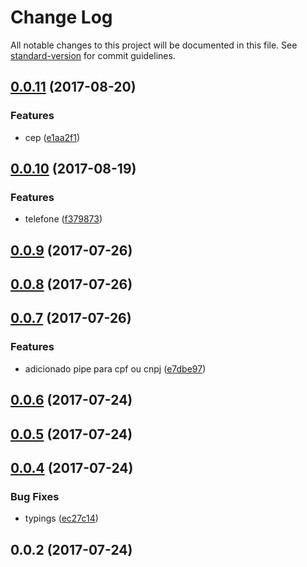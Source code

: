 # Change Log

All notable changes to this project will be documented in this file. See [standard-version](https://github.com/conventional-changelog/standard-version) for commit guidelines.

<a name="0.0.11"></a>
## [0.0.11](https://github.com/nbfontana/ngx-br/compare/v0.0.10...v0.0.11) (2017-08-20)


### Features

* cep ([e1aa2f1](https://github.com/nbfontana/ngx-br/commit/e1aa2f1))



<a name="0.0.10"></a>
## [0.0.10](https://github.com/nbfontana/ngx-br/compare/v0.0.9...v0.0.10) (2017-08-19)


### Features

* telefone ([f379873](https://github.com/nbfontana/ngx-br/commit/f379873))



<a name="0.0.9"></a>
## [0.0.9](https://github.com/nbfontana/ngx-br/compare/v0.0.8...v0.0.9) (2017-07-26)



<a name="0.0.8"></a>
## [0.0.8](https://github.com/nbfontana/ngx-br/compare/v0.0.7...v0.0.8) (2017-07-26)



<a name="0.0.7"></a>
## [0.0.7](https://github.com/nbfontana/ngx-br/compare/v0.0.6...v0.0.7) (2017-07-26)


### Features

* adicionado pipe para cpf ou cnpj ([e7dbe97](https://github.com/nbfontana/ngx-br/commit/e7dbe97))



<a name="0.0.6"></a>
## [0.0.6](https://github.com/nbfontana/ngx-br/compare/v0.0.5...v0.0.6) (2017-07-24)



<a name="0.0.5"></a>
## [0.0.5](https://github.com/nbfontana/ngx-br/compare/v0.0.4...v0.0.5) (2017-07-24)



<a name="0.0.4"></a>
## [0.0.4](https://github.com/nbfontana/ngx-br/compare/v0.0.2...v0.0.4) (2017-07-24)


### Bug Fixes

* typings ([ec27c14](https://github.com/nbfontana/ngx-br/commit/ec27c14))



<a name="0.0.2"></a>
## 0.0.2 (2017-07-24)
